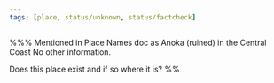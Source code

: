 ```yaml
---
tags: [place, status/unknown, status/factcheck]
---
```


%%% Mentioned in Place Names doc as Anoka (ruined) in the Central Coast
No other information.

Does this place exist and if so where it is?
%%
